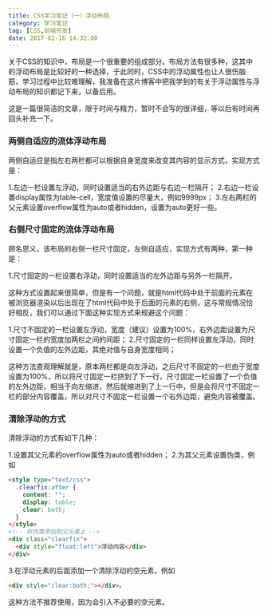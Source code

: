 ```yaml
---
title: CSS学习笔记（一）浮动布局
category: 学习笔记
tag: [CSS,前端开发]
date: 2017-02-16 14:32:00
---
```


关于CSS的知识中，布局是一个很重要的组成部分。布局方法有很多种，这其中的浮动布局是比较好的一种选择，于此同时，CSS中的浮动属性也让人很伤脑筋，学习过程中比较难理解，我准备在这片博客中把我学到的有关于浮动属性与浮动布局的知识都记下来，以备后用。<!--more-->

这是一篇很简洁的文章，限于时间与精力，暂时不会写的很详细，等以后有时间再回头补充一下。

### 两侧自适应的流体浮动布局
两侧自适应是指左右两栏都可以根据自身宽度来改变其内容的显示方式，实现方式是：

1.左边一栏设置左浮动，同时设置适当的右外边距与右边一栏隔开；
2.右边一栏设置display属性为table-cell，宽度值设置的尽量大，例如9999px；
3.左右两栏的父元素设置overflow属性为auto或者hidden，设置为auto更好一些。

### 右侧尺寸固定的流体浮动布局
顾名思义，该布局的右侧一栏尺寸固定，左侧自适应，实现方式有两种，第一种是：

1.尺寸固定的一栏设置右浮动，同时设置适当的左外边距与另外一栏隔开。

这种方式设置起来很简单，但是有一个问题，就是html代码中处于前面的元素在被浏览器渲染以后出现在了html代码中处于后面的元素的右侧，这与常规情况恰好相反，我们可以通过下面这种实现方式来规避这个问题：

1.尺寸不固定的一栏设置左浮动，宽度（建议）设置为100%，右外边距设置为尺寸固定一栏的宽度加两栏之间的间距；
2.尺寸固定的一栏同样设置左浮动，同时设置一个负值的左外边距，其绝对值与自身宽度相同；

这种方法直观理解就是，原本两栏都是向左浮动，之后尺寸不固定的一栏由于宽度设置为100%，所以将尺寸固定一栏挤到了下一行，尺寸固定一栏设置了一个负值的左外边距，相当于向左缩进，然后就缩进到了上一行中，但是会将尺寸不固定一栏的部分内容覆盖，所以对尺寸不固定一栏设置一个右外边距，避免内容被覆盖。

### 清除浮动的方式
清除浮动的方式有如下几种：

1.设置其父元素的overflow属性为auto或者hidden；
2.为其父元素设置伪类，例如
``` html
<style type="text/css">
  .clearfix:after {
    content: "";
    display: table;
    clear: both;
  }
</style>
<!-- 将伪类添加到父元素上 -->
<div class="clearfix">
  <div style="float:left">浮动内容</div>
</div>
```
3.在浮动元素的后面添加一个清除浮动的空元素，例如
``` html
<div style="clear:both;"></div>。
```
这种方法不推荐使用，因为会引入不必要的空元素。